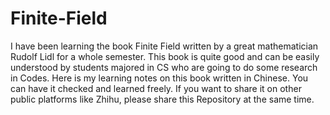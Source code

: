 # Finite-Field
I have been learning the book Finite Field written by a great mathematician Rudolf Lidl for a whole semester. This book is quite good and can be easily understood by students majored in CS who are going to do some research in Codes. Here is my learning notes on this book written in Chinese. You can have it checked and learned freely. If you want to share it on other public platforms like Zhihu, please share this Repository at the same time.
